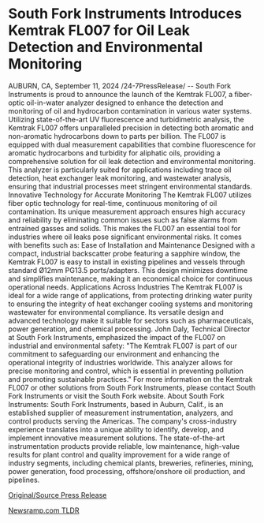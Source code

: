 # South Fork Instruments Introduces Kemtrak FL007 for Oil Leak Detection and Environmental Monitoring

AUBURN, CA, September 11, 2024 /24-7PressRelease/ -- South Fork Instruments is proud to announce the launch of the Kemtrak FL007, a fiber-optic oil-in-water analyzer designed to enhance the detection and monitoring of oil and hydrocarbon contamination in various water systems. Utilizing state-of-the-art UV fluorescence and turbidimetric analysis, the Kemtrak FL007 offers unparalleled precision in detecting both aromatic and non-aromatic hydrocarbons down to parts per billion.  The FL007 is equipped with dual measurement capabilities that combine fluorescence for aromatic hydrocarbons and turbidity for aliphatic oils, providing a comprehensive solution for oil leak detection and environmental monitoring. This analyzer is particularly suited for applications including trace oil detection, heat exchanger leak monitoring, and wastewater analysis, ensuring that industrial processes meet stringent environmental standards.  Innovative Technology for Accurate Monitoring  The Kemtrak FL007 utilizes fiber optic technology for real-time, continuous monitoring of oil contamination. Its unique measurement approach ensures high accuracy and reliability by eliminating common issues such as false alarms from entrained gasses and solids. This makes the FL007 an essential tool for industries where oil leaks pose significant environmental risks. It comes with benefits such as:  Ease of Installation and Maintenance  Designed with a compact, industrial backscatter probe featuring a sapphire window, the Kemtrak FL007 is easy to install in existing pipelines and vessels through standard Ø12mm PG13.5 ports/adapters. This design minimizes downtime and simplifies maintenance, making it an economical choice for continuous operational needs.  Applications Across Industries  The Kemtrak FL007 is ideal for a wide range of applications, from protecting drinking water purity to ensuring the integrity of heat exchanger cooling systems and monitoring wastewater for environmental compliance. Its versatile design and advanced technology make it suitable for sectors such as pharmaceuticals, power generation, and chemical processing.  John Daly, Technical Director at South Fork Instruments, emphasized the impact of the FL007 on industrial and environmental safety: "The Kemtrak FL007 is part of our commitment to safeguarding our environment and enhancing the operational integrity of industries worldwide. This analyzer allows for precise monitoring and control, which is essential in preventing pollution and promoting sustainable practices."  For more information on the Kemtrak FL007 or other solutions from South Fork Instruments, please contact South Fork Instruments or visit the South Fork website.  About South Fork Instruments: South Fork Instruments, based in Auburn, Calif., is an established supplier of measurement instrumentation, analyzers, and control products serving the Americas. The company's cross-industry experience translates into a unique ability to identify, develop, and implement innovative measurement solutions. The state-of-the-art instrumentation products provide reliable, low maintenance, high-value results for plant control and quality improvement for a wide range of industry segments, including chemical plants, breweries, refineries, mining, power generation, food processing, offshore/onshore oil production, and pipelines. 

[Original/Source Press Release](https://www.24-7pressrelease.com/press-release/514191/south-fork-instruments-introduces-kemtrak-fl007-for-oil-leak-detection-and-environmental-monitoring) 

[Newsramp.com TLDR](https://newsramp.com/None) 